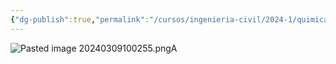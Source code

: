 ```yaml
---
{"dg-publish":true,"permalink":"/cursos/ingenieria-civil/2024-1/quimica-para-ingenieria/evaluacion-diagnostica/"}
---
```


![Pasted image 20240309100255.png](/img/user/Cursos/Ingenier%C3%ADa%20Civil/2024-1/Qu%C3%ADmica%20para%20Ingenier%C3%ADa/attachments/Pasted%20image%2020240309100255.png)A
